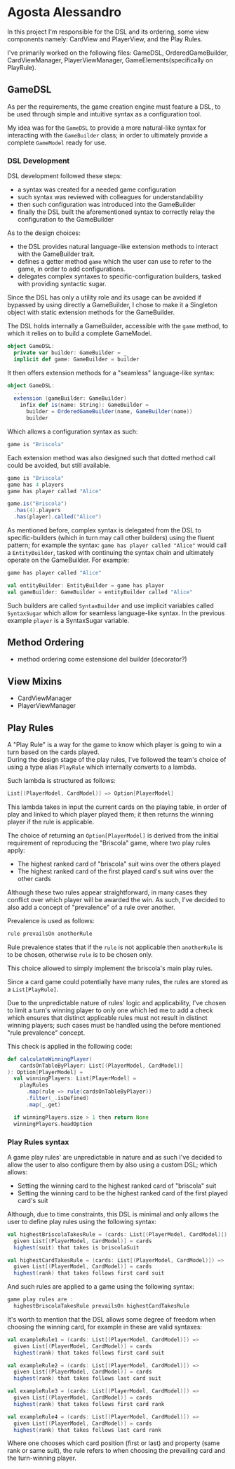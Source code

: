 # Agosta Alessandro
In this project I'm responsible for the DSL and its ordering, some view components namely: CardView and PlayerView, and the Play Rules.

I've primarily worked on the following files: GameDSL, OrderedGameBuilder, CardViewManager, PlayerViewManager, GameElements(specifically on PlayRule).
## GameDSL
As per the requirements, the game creation engine must feature a DSL, to be used through simple and intuitive syntax as a configuration tool.

My idea was for the `GameDSL` to provide a more natural-like syntax for interacting with the `GameBuilder` class; in order to ultimately provide a complete `GameModel` ready for use.
### DSL Development
DSL development followed these steps:
- a syntax was created for a needed game configuration
- such syntax was reviewed with colleagues for understandability
- then such configuration was introduced into the GameBuilder
- finally the DSL built the aforementioned syntax to correctly relay the configuration to the GameBuilder

As to the design choices:

- the DSL provides natural language-like extension methods to interact with the GameBuilder trait.
- defines a getter method `game` which the user can use to refer to the game, in order to add configurations.
- delegates complex syntaxes to specific-configuration builders, tasked with providing syntactic sugar.

Since the DSL has only a utility role and its usage can be avoided if bypassed by using directly a GameBuilder, I chose to make it a Singleton object with static extension methods for the GameBuilder.

The DSL holds internally a GameBuilder, accessible with the `game` method, to which it relies on to build a complete GameModel.
```scala
object GameDSL:
  private var builder: GameBuilder = _
  implicit def game: GameBuilder = builder
```
It then offers extension methods for a "seamless" language-like syntax:
```scala
object GameDSL:
  ...
  extension (gameBuilder: GameBuilder)
    infix def is(name: String): GameBuilder =
      builder = OrderedGameBuilder(name, GameBuilder(name))
      builder
```
Which allows a configuration syntax as such:
```scala
game is "Briscola"
```
Each extension method was also designed such that dotted method call could be avoided, but still available.
```scala
game is "Briscola"
game has 4 players
game has player called "Alice"

game.is("Briscola")
  .has(4).players
  .has(player).called("Alice")
```

As mentioned before, complex syntax is delegated from the DSL to specific-builders (which in turn may call other builders) using the fluent pattern; for example the syntax: `game has player called "Alice"` would call a `EntityBuilder`, tasked with continuing the syntax chain and ultimately operate on the GameBuilder.
For example:
```scala
game has player called "Alice"

val entityBuilder: EntityBuilder = game has player
val gameBuilder: GameBuilder = entityBuilder called "Alice"
```
Such builders are called `SyntaxBuilder` and use implicit variables called `SyntaxSugar` which allow for seamless language-like syntax.
In the previous example `player` is a SyntaxSugar variable.
## Method Ordering
- method ordering come estensione del builder (decorator?)

## View Mixins
- CardViewManager
- PlayerViewManager

## Play Rules
A "Play Rule" is a way for the game to know which player is going to win a turn based on the cards played.  
During the design stage of the play rules, I've followed the team's choice of using a type alias `PlayRule` which internally converts to a lambda.

Such lambda is structured as follows:
```scala
List[(PlayerModel, CardModel)] => Option[PlayerModel]
```
This lambda takes in input the current cards on the playing table, in order of play and linked to which player played them;
it then returns the winning player if the rule is applicable. 

The choice of returning an `Option[PlayerModel]` is derived from the initial requirement of reproducing the "Briscola" game, where two play rules apply:
- The highest ranked card of "briscola" suit wins over the others played
- The highest ranked card of the first played card's suit wins over the other cards

Although these two rules appear straightforward, in many cases they conflict over which player will be awarded the win. 
As such, I've decided to also add a concept of "prevalence" of a rule over another.

Prevalence is used as follows:

```scala
rule prevailsOn anotherRule
```

Rule prevalence states that if the `rule` is not applicable then `anotherRule` is to be chosen, otherwise `rule` is to be chosen only. 

This choice allowed to simply implement the briscola's main play rules.

Since a card game could potentially have many rules, the rules are stored as a `List[PlayRule]`.

Due to the unpredictable nature of rules' logic and applicability, I've chosen to limit a turn's winning player to only one which led me to add a check which ensures that distinct applicable rules must not result in distinct winning players; such cases must be handled using the before mentioned "rule prevalence" concept.

This check is applied in the following code:
```scala
def calculateWinningPlayer(
    cardsOnTableByPlayer: List[(PlayerModel, CardModel)]
): Option[PlayerModel] =
  val winningPlayers: List[PlayerModel] =
    playRules
      .map(rule => rule(cardsOnTableByPlayer))
      .filter(_.isDefined)
      .map(_.get)

  if winningPlayers.size > 1 then return None
  winningPlayers.headOption
```
### Play Rules syntax

A game play rules' are unpredictable in nature and as such I've decided to allow the user to also configure them by also using a custom DSL; which allows:
- Setting the winning card to the highest ranked card of "briscola" suit 
- Setting the winning card to be the highest ranked card of the first played card's suit

Although, due to time constraints, this DSL is minimal and only allows the user to define play rules using the following syntax:
```scala
val highestBriscolaTakesRule = (cards: List[(PlayerModel, CardModel)]) =>
  given List[(PlayerModel, CardModel)] = cards
  highest(suit) that takes is briscolaSuit

val highestCardTakesRule = (cards: List[(PlayerModel, CardModel)]) =>
  given List[(PlayerModel, CardModel)] = cards
  highest(rank) that takes follows first card suit
```
And such rules are applied to a game using the following syntax:
```scala
game play rules are :
  highestBriscolaTakesRule prevailsOn highestCardTakesRule
```

It's worth to mention that the DSL allows some degree of freedom when choosing the winning card, for example in these are valid syntaxes:
```scala
val exampleRule1 = (cards: List[(PlayerModel, CardModel)]) =>
  given List[(PlayerModel, CardModel)] = cards
  highest(rank) that takes follows first card suit

val exampleRule2 = (cards: List[(PlayerModel, CardModel)]) =>
  given List[(PlayerModel, CardModel)] = cards
  highest(rank) that takes follows last card suit

val exampleRule3 = (cards: List[(PlayerModel, CardModel)]) =>
  given List[(PlayerModel, CardModel)] = cards
  highest(rank) that takes follows first card rank

val exampleRule4 = (cards: List[(PlayerModel, CardModel)]) =>
  given List[(PlayerModel, CardModel)] = cards
  highest(rank) that takes follows last card rank
```
Where one chooses which card position (first or last) and property (same rank or same suit), the rule refers to when choosing the prevailing card and the turn-winning player.
